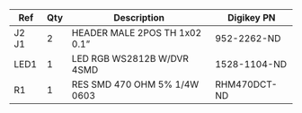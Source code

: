 |Ref|Qty|Description|Digikey PN|
|---|---|-----------|------|
|J2 J1|2|HEADER MALE 2POS TH 1x02 0.1”|952-2262-ND|
|LED1|1|LED RGB WS2812B W/DVR 4SMD|1528-1104-ND|
|R1|1|RES SMD 470 OHM 5% 1/4W 0603|RHM470DCT-ND|


